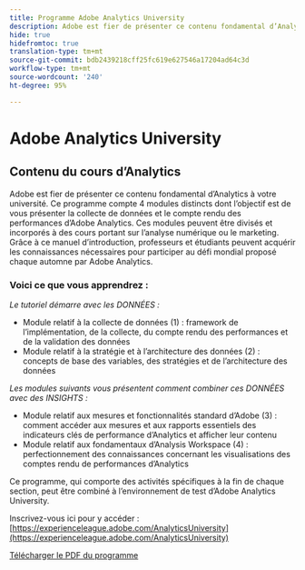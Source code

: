 ```yaml
---
title: Programme Adobe Analytics University
description: Adobe est fier de présenter ce contenu fondamental d’Analytics à votre université. Ce programme compte 4 modules distincts dont l’objectif est de vous présenter la collecte de données et le compte rendu des performances d’Adobe Analytics. Ces modules peuvent être divisés et incorporés à des cours portant sur l’analyse numérique ou le marketing. Grâce à ce manuel d’introduction, professeurs et étudiants peuvent acquérir les connaissances nécessaires pour participer au défi mondial proposé chaque automne par Adobe Analytics.
hide: true
hidefromtoc: true
translation-type: tm+mt
source-git-commit: bdb2439218cff25fc619e627546a17204ad64c3d
workflow-type: tm+mt
source-wordcount: '240'
ht-degree: 95%

---
```




# Adobe Analytics University

## Contenu du cours d’Analytics

Adobe est fier de présenter ce contenu fondamental d’Analytics à votre université. Ce programme compte 4 modules distincts dont l’objectif est de vous présenter la collecte de données et le compte rendu des performances d’Adobe Analytics. Ces modules peuvent être divisés et incorporés à des cours portant sur l’analyse numérique ou le marketing. Grâce à ce manuel d’introduction, professeurs et étudiants peuvent acquérir les connaissances nécessaires pour participer au défi mondial proposé chaque automne par Adobe Analytics.

### Voici ce que vous apprendrez :

*Le tutoriel démarre avec les DONNÉES :*

* Module relatif à la collecte de données (1) : framework de l’implémentation, de la collecte, du compte rendu des performances et de la validation des données
* Module relatif à la stratégie et à l’architecture des données (2) : concepts de base des variables, des stratégies et de l’architecture des données

*Les modules suivants vous présentent comment combiner ces DONNÉES avec des INSIGHTS :*

* Module relatif aux mesures et fonctionnalités standard d’Adobe (3) : comment accéder aux mesures et aux rapports essentiels des indicateurs clés de performance d’Analytics et afficher leur contenu
* Module relatif aux fondamentaux d’Analysis Workspace (4) : perfectionnement des connaissances concernant les visualisations des comptes rendu de performances d’Analytics

Ce programme, qui comporte des activités spécifiques à la fin de chaque section, peut être combiné à l’environnement de test d’Adobe Analytics University.

Inscrivez-vous ici pour y accéder : [https://experienceleague.adobe.com/AnalyticsUniversity](https://experienceleague.adobe.com/AnalyticsUniversity)


[Télécharger le PDF du programme](assets/Adobe-Analytics-Curriculum_2021.pdf)
